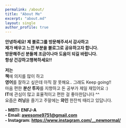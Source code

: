 ```yaml
---
permalink: /about/
title: "About Me"
excerpt: "about.md"
layout: single
author_profile: true
---
```


**안녕하세요! 제 블로그를 방문해주셔서 감사하고<br/>제가 배우고 느낀 부분을 블로그로 공유하고자 합니다.<br/>방문해주신 분들께 조금이나마 도움이 되길 바랍니다.<br/>항상 건강하고행복하세요!!**<br/>

**저는**<br/>
**책**에 의지를 많이 하고<br/>
**영어**를 잘하고 싶은데 아직 잘 못해요.. 그래도 Keep going!!<br/>
마음 편한 **분산 투자**를 지향하고 돈 공부가 제일 재밌어요 :)<br/>
**IT**에 관심이 많고 효율적이고 편한 걸 좋아한답니다 ^^<br/>
요즘은 **러닝**을 즐기고 주말에는 **와인** 한잔씩 때리고 있답니다.<br/>

**- MBTI: ENFJ-A**<br/>
**- Email: awesome9751@gmail.com**<br/>
**- Instagram: <https://www.instagram.com/__newnormal/>**

